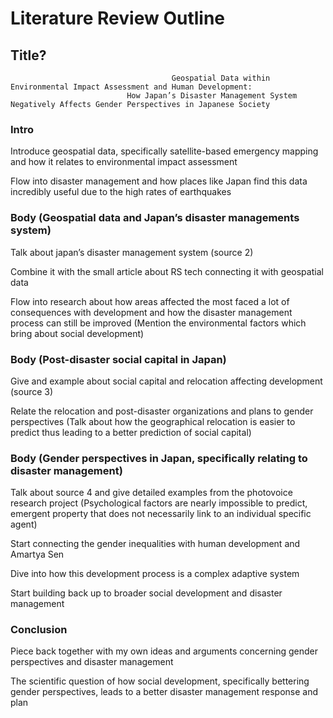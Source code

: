 # Literature Review Outline

## Title?
                                        Geospatial Data within Environmental Impact Assessment and Human Development: 
                              How Japan’s Disaster Management System Negatively Affects Gender Perspectives in Japanese Society

 
### Intro
Introduce geospatial data, specifically satellite-based emergency mapping and how it relates to environmental impact assessment

Flow into disaster management and how places like Japan find this data incredibly useful due to the high rates of earthquakes


### Body (Geospatial data and Japan’s disaster managements system)
Talk about japan’s disaster management system (source 2)

Combine it with the small article about RS tech connecting it with geospatial data

Flow into research about how areas affected the most faced a lot of consequences with development and how the disaster management process can still be improved (Mention the environmental factors which bring about social development)


### Body (Post-disaster social capital in Japan)
Give and example about social capital and relocation affecting development (source 3)

Relate the relocation and post-disaster organizations and plans to gender perspectives (Talk about how the geographical relocation is easier to predict thus leading to a better prediction of social capital)


### Body (Gender perspectives in Japan, specifically relating to disaster management)
Talk about source 4 and give detailed examples from the photovoice research project (Psychological factors are nearly impossible to predict, emergent property that does not necessarily link to an individual specific agent)

Start connecting the gender inequalities with human development and Amartya Sen

Dive into how this development process is a complex adaptive system

Start building back up to broader social development and disaster management


### Conclusion
Piece back together with my own ideas and arguments concerning gender perspectives and disaster management

The scientific question of how social development, specifically bettering gender perspectives, leads to a better disaster management response and plan
